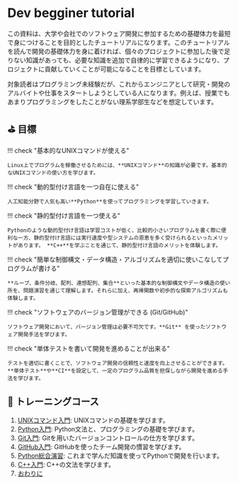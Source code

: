 # Dev begginer tutorial

この資料は、大学や会社でのソフトウェア開発に参加するための基礎体力を最短で身につけることを目的としたチュートリアルになります。このチュートリアルを読んで開発の基礎体力を身に着ければ、個々のプロジェクトに参加した後で足りない知識があっても、必要な知識を追加で自律的に学習できるようになり、プロジェクトに貢献していくことが可能になることを目標としています。

対象読者はプログラミング未経験だが、これからエンジニアとして研究・開発のアルバイトや仕事をスタートしようとしている人になります。例えば、授業でもあまりプログラミングをしたことがない理系学部生などを想定しています。

## :golf: 目標

!!! check "基本的なUNIXコマンドが使える"

    Linux上でプログラムを稼働させるためには、**UNIXコマンド**の知識が必要です。基本的なUNIXコマンドの使い方を学びます。

!!! check "動的型付け言語を一つ自在に使える"

    人工知能分野で人気も高い**Python**を使ってプログラミングを学習していきます。

!!! check "静的型付け言語を一つ使える"
    
    Pythonのような動的型付け言語は学習コストが低く、比較的小さいプログラムを書く際に便利な一方、静的型付け言語には実行速度や型システムの恩恵を多く受けられるといったメリットがあります。 **C++**を学ぶことを通じて、静的型付け言語のメリットを体験します。

!!! check "簡単な制御構文・データ構造・アルゴリズムを適切に使いこなしてプログラムが書ける"

    **ループ、条件分岐、配列、連想配列、集合**といった基本的な制御構文やデータ構造の使い所を、問題演習を通じて理解します。それらに加え、再帰関数や初歩的な探索アルゴリズムも体験します。

!!! check "ソフトウェアのバージョン管理ができる (Git/GitHub)"

    ソフトウェア開発において、バージョン管理は必要不可欠です。**Git** を使ったソフトウェア開発手法を学びます。

!!! check "単体テストを書いて開発を進めることが出来る"
    
    テストを適切に書くことで、ソフトウェア開発の信頼性と速度を向上させることができます。**単体テスト**や**CI**を設定して、一定のプログラム品質を担保しながら開発を進める手法を学びます。

## :muscle: トレーニングコース

 1. [UNIXコマンド入門](unix_command.md): UNIXコマンドの基礎を学びます。
 2. [Python入門](python.md): Python文法と、プログラミングの基礎を学びます。
 3. [Git入門](git.md): Gitを用いたバージョンコントロールの仕方を学びます。
 4. [GitHub入門](github.md): GitHubを使ったチーム開発の慣習を学びます。
 6. [Python総合演習](python_practice.md): これまで学んだ知識を使ってPythonで開発を行います。
 7. [C++入門](cpp.md): C++の文法を学びます。
 8. [おわりに](conclusion.md)
